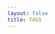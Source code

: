 ```yaml
---
layout: false
title: TAGS
---
```



<script setup>
import TagList from '.vitepress/components/tagList.vue'
</script>

<Suspense >
    <TagList />
</Suspense>